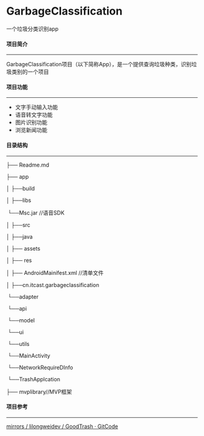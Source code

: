 # GarbageClassification
一个垃圾分类识别app
#### 项目简介

------

GarbageClassification项目（以下简称App），是一个提供查询垃圾种类，识别垃圾类别的一个项目

#### 项目功能

------

- 文字手动输入功能
- 语音转文字功能
- 图片识别功能
- 浏览新闻功能

#### 目录结构

------

├── Readme.md                   

├── app 

│   ├──build

│   ├──libs

​             └──Msc.jar //语音SDK

│   ├──src

│       ├──java

│             ├── assets

│             ├── res

│             ├── AndroidMainifest.xml //清单文件

│             ├──cn.itcast.garbageclassification

​                        └──adapter

​                        └──api

​                        └──model

​                        └──ui

​                        └──utils

​                        └──MainActivity

​                        └──NetworkRequireDInfo

​                        └──TrashApplcation

├── mvplibrary//MVP框架

#### 项目参考

------

[mirrors / lilongweidev / GoodTrash · GitCode](https://gitcode.net/mirrors/lilongweidev/GoodTrash?utm_source=csdn_github_accelerator)
